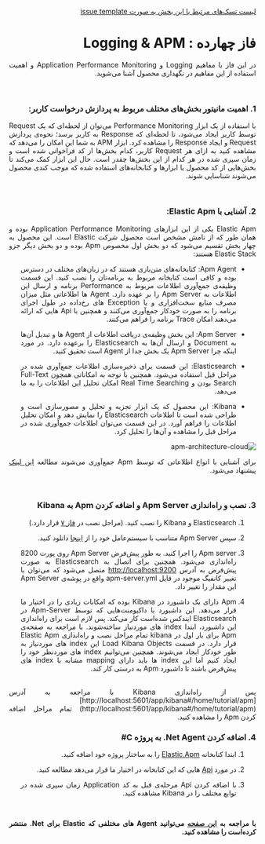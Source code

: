 <div dir="rtl" align='justify'>

[لیست تسک‌های مرتبط با این بخش به صورت issue template](./issue-template-Phase14.md)

#  فاز چهارده : Logging & APM

در این فاز با مفاهیم
Logging
و
Application Performance Monitoring
و اهمیت استفاده از این مفاهیم در نگهداری محصول آشنا می‌شوید.  

<br>

### 1. اهمیت مانیتور بخش‌های مختلف مربوط به پردازش درخواست کاربر:

با استفاده از یک ابزار
Performance Monitoring
می‌توان از لحظه‌ای که یک 
Request
توسط کاربر ایجاد می‌شود، تا لحظه‌ای که 
Response
به کاربر برسد؛ نحوه‌ی پردازش 
Request
و ایجاد
Response
را مشاهده کرد. ابزار
APM
به شما این امکان را می‌دهد که مشاهده کنید به ازای هر
Request
کاربر، کدام بخش‌ها از کد فراخوانی شده است و زمان سپری شده در هر کدام از این بخش‌ها چقدر است. حال این ابزار کمک می‌کند تا بخش‌هایی از کد محصول یا ابزار‌ها و کتابخانه‌های استفاده شده که موجب کندی محصول می‌شوند شناسایی شوند.

<br>

### 2.  آشنایی با Elastic Apm:
  
Elastic Apm
یکی از این ابزارهای
Application Performance Monitoring
بوده و همان طور که از نامش مشخص است محصول شرکت
Elastic 
است.
این محصول به چهار بخش تقسیم می‌شود که دو بخش اول مخصوص
Apm
بوده و دو بخش دیگر جزو 
Elastic Stack
هستند:

* Apm Agent:
   کتابخانه‌های
    متن‌بازی هستند که در زبان‌های مختلف در دسترس بوده و کافی است کتابخانه مربوط به برنامه‌تان را نصب کنید.
    این قسمت وظیفه‌ی جمع‌آوری اطلاعات مربوط به
    Performance
    برنامه و ارسال این اطلاعات به 
    Apm Server
    را بر عهده دارد. 
    Agent
    ها اطلاعاتی مثل میزان مصرف منابع سخت‌افزاری و یا 
    Exception 
    های رخ‌داده در طول اجرای برنامه را به صورت خودکار جمع‌آوری می‌کنند و همچنین با 
    Api
    هایی که ارائه می‌دهند امکان 
    Trace
    برنامه را فراهم می‌کنند.

* Apm Server:
    این بخش وظیفه‌ی دریافت اطلاعات از 
    Agent
    ها و تبدیل آن‌ها به
    Document
    و ارسال آن‌ها به 
    Elasticsearch
    را بر‌عهده دارد.
    در مورد اینکه چرا 
    Apm Server
    یک بخش جدا از
    Agent
    است تحقیق کنید.

* Elasticsearch:
    این قسمت برای ذخیره‌سازی اطلاعات جمع‌آوری شده در مراحل قبل استفاده می‌شود. همچنین با توجه به امکاناتی همچون
    Full-Text Search
    بودن و
    Real Time Searching
    امکان تحلیل این اطلاعات را به ما می‌دهد.

* Kibana:
    این محصول که یک ابزار تجزیه و تحلیل و مصورسازی
    است و طراحی شده است تا اطلاعات
    Elasticsearch
    را نمایش دهد و امکان تحلیل اطلاعات را فراهم آورد.
    در این قسمت می‌توان اطلاعات جمع‌آوری شده در مراحل قبل را مشاهده و آن‌ها را تحلیل کرد.
       
![apm-architecture-cloud](https://www.elastic.co/guide/en/apm/get-started/current/images/apm-architecture-cloud.png) 
    
برای آشنایی با انواع اطلاعاتی که توسط
Apm
جمع‌آوری می‌شوند مطالعه
[این لینک](https://www.elastic.co/guide/en/apm/get-started/current/apm-data-model.html)
پیشنهاد می‌شود. 

<br>

### 3. نصب و راه‌اندازی Apm Server و اضافه کردن Apm به Kibana

1. Elasticsearch 
و 
Kibana
را نصب کنید. 
(مراحل نصب در 
[فاز ۷](../Phase07-Elasticsearch/Phase07-Elasticsearch.md)
قرار دارد.)
    
1. سپس 
Apm Server
متناسب با سیستم‌عامل خود را از
[اینجا](https://www.elastic.co/downloads/apm)
دانلود کنید.
    
1. Apm server
را اجرا کنید.
    به طور پیش‌فرض
    Apm Server
    روی پورت 8200 راه‌اندازی می‌شود.
    همچنین برای اتصال به 
    Elasticsearch
    به صورت پیش‌فرض به آدرس
    [http://localhost:9200](http://localhost:9200/) 
    متصل می‌شود که می‌توان با تغییر کانفیگ موجود در فایل
    apm-server.yml
    واقع در پوشه‌ی
    Apm Server
    این مقدار را تغییر داد.
        
1. Apm
دارای یک داشبورد در 
Kibana
بوده که امکانات زیادی را در اختیار ما قرار می‌دهد. این داشبورد با داکیومنت‌هایی که توسط
Apm-Server
در 
Elasticsearch
ایندکس شده‌است کار می‌کند. پس لازم است برای راه‌اندازی این داشبورد، ابتدا 
index
های موردنیاز ساخته‌شوند.
با مراجعه به صفحه‌ی 
Apm 
برای بار اول در
kibana
تمام مراحل نصب و راه‌اندازی 
Elastic Apm
قرار دارد. در قسمت 
Load Kibana Objects
این 
index
های موردنیاز به طور خودکار ایجاد می‌شوند.
همچنین می‌توانیم 
index 
های موردنظر خود را ایجاد کنیم اما این 
index 
ها باید دارای
mapping
مشابه با 
index
های پیش‌فرض باشند تا داشبورد 
Apm 
به درستی کار کند.
<br>
پس از راه‌اندازی 
Kibana
با مراجعه به آدرس
[http://localhost:5601/app/kibana#/home/tutorial/apm](http://localhost:5601/app/kibana#/home/tutorial/apm)
تمام مراحل اضافه کردن 
Apm
را مشاهده کنید.

<br>

### 4. اضافه کردن Net Agent. به پروژه C#

1. ابتدا کتابخانه 
[Elastic.Apm](https://www.nuget.org/packages/Elastic.Apm)
را به ساختار پروژه خود اضافه کنید.
    
1. در مورد 
[Api](https://www.elastic.co/guide/en/apm/agent/dotnet/current/public-api.html)
هایی که این کتابخانه در اختیار ما قرار می‌دهد مطالعه کنید.
    
1. با اضافه کردن
Api
مرحله‌ی قبل به کد 
Application
زمان سپری شده در توابع مختلف را در 
Kibana
مشاهده کنید.
    
<br>

__با مراجعه به
[این صفحه](https://www.elastic.co/guide/en/apm/agent/dotnet/current/setup.html)
می‌توانید 
Agent
های مختلفی که 
Elastic
برای
Net.
منتشر کرده‌است را مشاهده کنید.__
    
    
</div>
